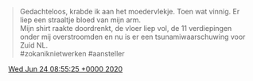 > Gedachteloos, krabde ik aan het moedervlekje\. Toen wat vinnig\. Er liep een straaltje bloed van mijn arm\.  
> Mijn shirt raakte doordrenkt, de vloer liep vol, de 11 verdiepingen onder mij overstroomden en nu is er een tsunamiwaarschuwing voor Zuid NL\.  
> \#zokaniknietwerken \#aansteller

<img src="../../media/tweet.ico" width="12" /> [Wed Jun 24 08:55:25 +0000 2020](https://twitter.com/DromerDenker/status/1275714131992207366)